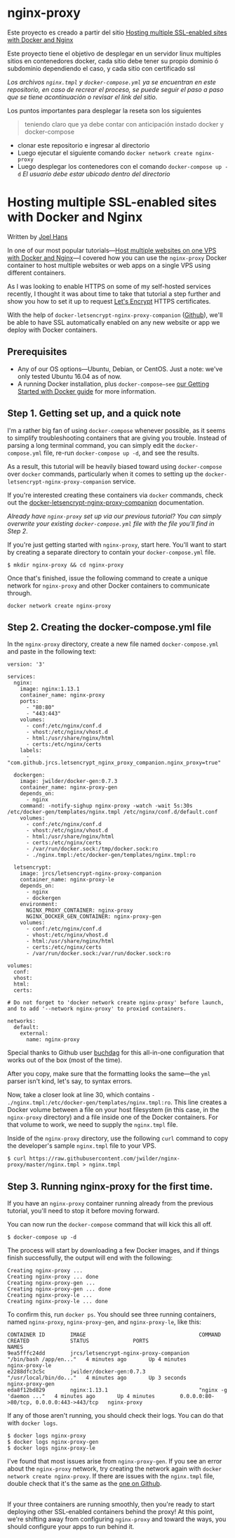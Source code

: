 # nginx-proxy

Este proyecto es creado a partir del sitio [Hosting multiple SSL-enabled sites with Docker and Nginx](https://blog.ssdnodes.com/blog/host-multiple-ssl-websites-docker-nginx/)

Este proyecto tiene el objetivo de desplegar en un servidor linux multiples sitios en contenedores docker, cada sitio debe tener su propio dominio ó subdominio dependiendo el caso, y cada sitio con certificado ssl

*Los archivos `nginx.tmpl` y `docker-compose.yml` ya se encuentran en este repositorio, en caso de recrear el proceso, se puede seguir el paso a paso que se tiene acontinuación o revisar el link del sitio*.

Los puntos importantes para desplegar la reseta son los siguientes
> teniendo claro que ya debe contar con anticipación instado docker y docker-compose
- clonar este repositorio e ingresar al directorio
- Luego ejecutar el siguiente comando `docker network create nginx-proxy`
- Luego desplegar los contenedores con el comando `docker-compose up -d` *El usuario debe estar ubicado dentro del directorio*

# Hosting multiple SSL-enabled sites with Docker and Nginx

Written by [Joel Hans](https://blog.ssdnodes.com/blog/author/joel/ "Joel Hans")

In one of our most popular tutorials—[Host multiple websites on one VPS with Docker and Nginx](https://blog.ssdnodes.com/blog/host-multiple-websites-docker-nginx/)—I covered how you can use the `nginx-proxy` Docker container to host multiple websites or web apps on a single VPS using different containers.

As I was looking to enable HTTPS on some of my self-hosted services recently, I thought it was about time to take that tutorial a step further and show you how to set it up to request [Let's Encrypt](https://letsencrypt.org/) HTTPS certificates.

With the help of `docker-letsencrypt-nginx-proxy-companion` ([Github](https://github.com/JrCs/docker-letsencrypt-nginx-proxy-companion)), we'll be able to have SSL automatically enabled on any new website or app we deploy with Docker containers.

## Prerequisites
- Any of our OS options—Ubuntu, Debian, or CentOS. Just a note: we've only tested Ubuntu 16.04 as of now.
- A running Docker installation, plus `docker-compose—see` [our Getting Started with Docker guide](https://blog.ssdnodes.com/blog/tutorial-getting-started-with-docker-on-your-vps/) for more information.

## Step 1. Getting set up, and a quick note
I'm a rather big fan of using `docker-compose` whenever possible, as it seems to simplify troubleshooting containers that are giving you trouble. Instead of parsing a long terminal command, you can simply edit the `docker-compose.yml` file, re-run `docker-compose up -d`, and see the results.

As a result, this tutorial will be heavily biased toward using `docker-compose` over `docker` commands, particularly when it comes to setting up the `docker-letsencrypt-nginx-proxy-companion` service.

If you're interested creating these containers via `docker` commands, check out the [docker-letsencrypt-nginx-proxy-companion](https://github.com/JrCs/docker-letsencrypt-nginx-proxy-companion#separate-containers-recommended-method) documentation.

*Already have `nginx-proxy` set up via our previous tutorial? You can simply overwrite your existing `docker-compose.yml` file with the file you'll find in Step 2*.

If you're just getting started with `nginx-proxy`, start here. You'll want to start by creating a separate directory to contain your `docker-compose.yml` file.

```
$ mkdir nginx-proxy && cd nginx-proxy
```
Once that's finished, issue the following command to create a unique network for `nginx-proxy` and other Docker containers to communicate through.
```
docker network create nginx-proxy
```

## Step 2. Creating the docker-compose.yml file
In the `nginx-proxy` directory, create a new file named `docker-compose.yml` and paste in the following text:
```
version: '3'

services:
  nginx:
    image: nginx:1.13.1
    container_name: nginx-proxy
    ports:
      - "80:80"
      - "443:443"
    volumes:
      - conf:/etc/nginx/conf.d
      - vhost:/etc/nginx/vhost.d
      - html:/usr/share/nginx/html
      - certs:/etc/nginx/certs
    labels:
      - "com.github.jrcs.letsencrypt_nginx_proxy_companion.nginx_proxy=true"

  dockergen:
    image: jwilder/docker-gen:0.7.3
    container_name: nginx-proxy-gen
    depends_on:
      - nginx
    command: -notify-sighup nginx-proxy -watch -wait 5s:30s /etc/docker-gen/templates/nginx.tmpl /etc/nginx/conf.d/default.conf
    volumes:
      - conf:/etc/nginx/conf.d
      - vhost:/etc/nginx/vhost.d
      - html:/usr/share/nginx/html
      - certs:/etc/nginx/certs
      - /var/run/docker.sock:/tmp/docker.sock:ro
      - ./nginx.tmpl:/etc/docker-gen/templates/nginx.tmpl:ro

  letsencrypt:
    image: jrcs/letsencrypt-nginx-proxy-companion
    container_name: nginx-proxy-le
    depends_on:
      - nginx
      - dockergen
    environment:
      NGINX_PROXY_CONTAINER: nginx-proxy
      NGINX_DOCKER_GEN_CONTAINER: nginx-proxy-gen
    volumes:
      - conf:/etc/nginx/conf.d
      - vhost:/etc/nginx/vhost.d
      - html:/usr/share/nginx/html
      - certs:/etc/nginx/certs
      - /var/run/docker.sock:/var/run/docker.sock:ro

volumes:
  conf:
  vhost:
  html:
  certs:

# Do not forget to 'docker network create nginx-proxy' before launch, and to add '--network nginx-proxy' to proxied containers. 

networks:
  default:
    external:
      name: nginx-proxy
```
Special thanks to Github user [buchdag](https://github.com/buchdag) for this all-in-one configuration that works out of the box (most of the time).

After you copy, make sure that the formatting looks the same—the `yml` parser isn't kind, let's say, to syntax errors.

Now, take a closer look at line 30, which contains `- ./nginx.tmpl:/etc/docker-gen/templates/nginx.tmpl:ro`. This line creates a Docker volume between a file on your host filesystem (in this case, in the `nginx-proxy` directory) and a file inside one of the Docker containers. For that volume to work, we need to supply the `nginx.tmpl` file.

Inside of the `nginx-proxy` directory, use the following `curl` command to copy the developer's sample `nginx.tmpl` file to your VPS.
```
$ curl https://raw.githubusercontent.com/jwilder/nginx-proxy/master/nginx.tmpl > nginx.tmpl
```

## Step 3. Running nginx-proxy for the first time.
If you have an `nginx-proxy` container running already from the previous tutorial, you'll need to stop it before moving forward.

You can now run the `docker-compose` command that will kick this all off.
```
$ docker-compose up -d
```
The process will start by downloading a few Docker images, and if things finish successfully, the output will end with the following:
```
Creating nginx-proxy ...
Creating nginx-proxy ... done
Creating nginx-proxy-gen ...
Creating nginx-proxy-gen ... done
Creating nginx-proxy-le ...
Creating nginx-proxy-le ... done
```
To confirm this, run `docker ps`. You should see three running containers, named `nginx-proxy`, `nginx-proxy-gen`, and `nginx-proxy-le`, like this:
```
CONTAINER ID        IMAGE                                    COMMAND                  CREATED             STATUS              PORTS                                      NAMES
9ea5fffc24dd        jrcs/letsencrypt-nginx-proxy-companion   "/bin/bash /app/en..."   4 minutes ago       Up 4 minutes                                                   nginx-proxy-le
e2288dfc3c5c        jwilder/docker-gen:0.7.3                 "/usr/local/bin/do..."   4 minutes ago       Up 3 seconds                                                   nginx-proxy-gen
eda8f12bd829        nginx:1.13.1                             "nginx -g 'daemon ..."   4 minutes ago       Up 4 minutes        0.0.0.0:80->80/tcp, 0.0.0.0:443->443/tcp   nginx-proxy
```
If any of those aren't running, you should check their logs. You can do that with `docker logs`.
```
$ docker logs nginx-proxy
$ docker logs nginx-proxy-gen
$ docker logs nginx-proxy-le
```
I've found that most issues arise from `nginx-proxy-gen`. If you see an error about the `nginx-proxy` network, try creating the network again with `docker network create nginx-proxy`. If there are issues with the `nginx.tmpl` file, double check that it's the same as the [one on Github](https://raw.githubusercontent.com/jwilder/nginx-proxy/master/nginx.tmpl).

##

If your three containers are running smoothly, then you're ready to start deploying other SSL-enabled containers behind the proxy! At this point, we're shifting away from configuring `nginx-proxy` and toward the ways, you should configure your apps to run behind it.
